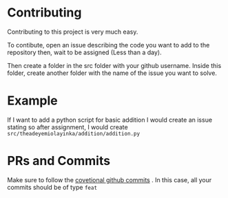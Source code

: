 
# Contributing

Contributing to this project is very much easy.

To contibute, open an issue describing the code you want to add to the repository
then, wait to be assigned (Less than a day).

Then create a folder in the src folder with your github username. Inside this folder, create
another folder with the name of the issue you want to solve.

# Example
If I want to add a python script for basic addition
I would create an issue stating so after assignment, I would 
create `src/theadeyemiolayinka/addition/addition.py`

# PRs and Commits
Make sure to follow the [covetional github commits](https://gist.github.com/qoomon/5dfcdf8eec66a051ecd85625518cfd13) . In this case, all your commits should be of type `feat`


